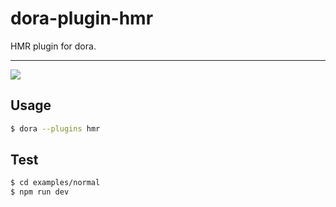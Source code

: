 # dora-plugin-hmr

HMR plugin for dora.

---

![](https://cloud.githubusercontent.com/assets/1539088/11611771/ae1a6bd8-9bac-11e5-9206-42447e0fe064.gif)

## Usage

```bash
$ dora --plugins hmr
```

## Test

```bash
$ cd examples/normal
$ npm run dev
```
